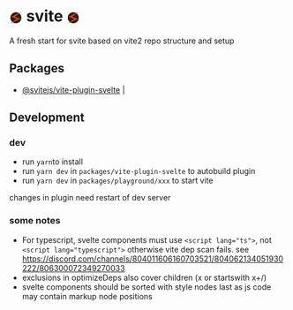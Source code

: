 <h1><img width=24 alt="svite-logo" src="resources/svite-logo.svg" style="vertical-align: middle">&nbsp;svite&nbsp;<img width=24 alt="svite-logo" src="resources/svite-logo.svg" style="vertical-align: middle"></h1>


A fresh start for svite based on vite2 repo structure and setup

## Packages
* [@svitejs/vite-plugin-svelte](packages/vite-plugin-svelte)                                                         |


##  Development
### dev
* run `yarn`to install
* run  `yarn dev` in `packages/vite-plugin-svelte` to autobuild plugin
* run `yarn dev` in `packages/playground/xxx` to start vite

changes in plugin need restart of dev server

### some notes

* For typescript, svelte components must use `<script lang="ts">`, not `<script lang="typescript">` otherwise vite dep scan fails. see https://discord.com/channels/804011606160703521/804062134051930222/806300072349270033
* exclusions in optimizeDeps also cover children (x or startswith x+/)
* svelte components should be sorted with style nodes last as js code may contain markup node positions